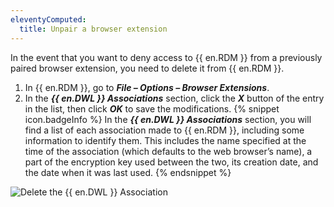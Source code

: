 ```yaml
---
eleventyComputed:
  title: Unpair a browser extension
---
```

In the event that you want to deny access to {{ en.RDM }} from a previously paired browser extension, you need to delete it from {{ en.RDM }}.  

1. In {{ en.RDM }}, go to ***File – Options – Browser Extensions***. 
1. In the ***{{ en.DWL }} Associations*** section, click the ***X*** button of the entry in the list, then click ***OK*** to save the modifications. 
{% snippet icon.badgeInfo %} 
In the ***{{ en.DWL }} Associations*** section, you will find a list of each association made to {{ en.RDM }}, including some information to identify them. This includes the name specified at the time of the association (which defaults to the web browser’s name), a part of the encryption key used between the two, its creation date, and the date when it was last used. 
{% endsnippet %}
 
![Delete the {{ en.DWL }} Association](https://webdevolutions.azureedge.net/docs/en/rdm/windows/Dwl4061.png) 
